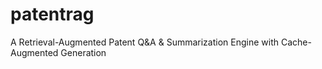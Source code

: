 # patentrag
A Retrieval-Augmented Patent Q&amp;A &amp; Summarization Engine with Cache-Augmented Generation
